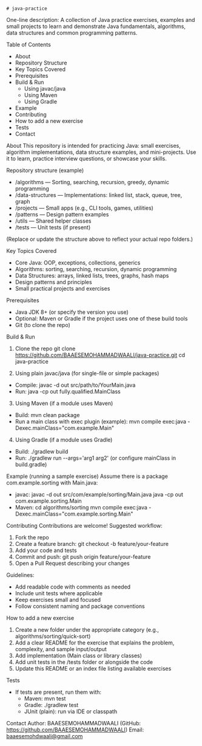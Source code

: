                                                                                                                         # java-practice



One-line description: A collection of Java practice exercises, examples and small projects to learn and demonstrate Java fundamentals, algorithms, data structures and common programming patterns.

Table of Contents
- About
- Repository Structure
- Key Topics Covered
- Prerequisites
- Build & Run
  - Using javac/java
  - Using Maven
  - Using Gradle
- Example
- Contributing
- How to add a new exercise
- Tests
- Contact

About
This repository is intended for practicing Java: small exercises, algorithm implementations, data structure examples, and mini-projects. Use it to learn, practice interview questions, or showcase your skills.

Repository structure (example)
- /algorithms — Sorting, searching, recursion, greedy, dynamic programming
- /data-structures — Implementations: linked list, stack, queue, tree, graph
- /projects — Small apps (e.g., CLI tools, games, utilities)
- /patterns — Design pattern examples
- /utils — Shared helper classes
- /tests — Unit tests (if present)

(Replace or update the structure above to reflect your actual repo folders.)

Key Topics Covered
- Core Java: OOP, exceptions, collections, generics
- Algorithms: sorting, searching, recursion, dynamic programming
- Data Structures: arrays, linked lists, trees, graphs, hash maps
- Design patterns and principles
- Small practical projects and exercises

Prerequisites
- Java JDK 8+ (or specify the version you use)
- Optional: Maven or Gradle if the project uses one of these build tools
- Git (to clone the repo)

Build & Run

1) Clone the repo
git clone https://github.com/BAAESEMOHAMMADWAALI/java-practice.git
cd java-practice

2) Using plain javac/java (for single-file or simple packages)
- Compile:
  javac -d out src/path/to/YourMain.java
- Run:
  java -cp out fully.qualified.MainClass

3) Using Maven (if a module uses Maven)
- Build:
  mvn clean package
- Run a main class with exec plugin (example):
  mvn compile exec:java -Dexec.mainClass="com.example.Main"

4) Using Gradle (if a module uses Gradle)
- Build:
  ./gradlew build
- Run:
  ./gradlew run --args='arg1 arg2'
  (or configure mainClass in build.gradle)

Example (running a sample exercise)
Assume there is a package com.example.sorting with Main.java:
- javac:
  javac -d out src/com/example/sorting/Main.java
  java -cp out com.example.sorting.Main
- Maven:
  cd algorithms/sorting
  mvn compile exec:java -Dexec.mainClass="com.example.sorting.Main"

Contributing
Contributions are welcome! Suggested workflow:
1. Fork the repo
2. Create a feature branch: git checkout -b feature/your-feature
3. Add your code and tests
4. Commit and push: git push origin feature/your-feature
5. Open a Pull Request describing your changes

Guidelines:
- Add readable code with comments as needed
- Include unit tests where applicable
- Keep exercises small and focused
- Follow consistent naming and package conventions

How to add a new exercise
1. Create a new folder under the appropriate category (e.g., algorithms/sorting/quick-sort)
2. Add a clear README for the exercise that explains the problem, complexity, and sample input/output
3. Add implementation (Main class or library classes)
4. Add unit tests in the /tests folder or alongside the code
5. Update this README or an index file listing available exercises

Tests
- If tests are present, run them with:
  - Maven: mvn test
  - Gradle: ./gradlew test
  - JUnit (plain): run via IDE or classpath



Contact
Author: BAAESEMOHAMMADWAALI (GitHub: https://github.com/BAAESEMOHAMMADWAALI)
Email: baaesemohdwaali@gmail.com


